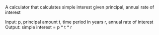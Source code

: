 A calculator that calculates simple interest given principal, annual rate of interest

Input:
  p, principal amount
  t, time period in years
  r, annual rate of interest
Output:
  simple interest = p * t * r
